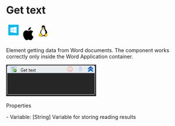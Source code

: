 # Get text

![](<../../../.gitbook/assets/image (97).png>)

Element getting data from Word documents. The component works correctly only inside the Word Application container.

![](<../../../.gitbook/assets/1 (129).png>)

Properties

&#x20;\- Variable: \[String] Variable for storing reading results

